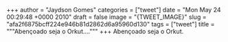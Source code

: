 
+++
author = "Jaydson Gomes"
categories = ["tweet"]
date = "Mon May 24 00:29:48 +0000 2010"
draft = false
image = "{TWEET_IMAGE}"
slug = "afa2f6875bcff224e946b81d2862d6a95960d130"
tags = ["tweet"]
title = """Abençoado seja o Orkut...."""
+++
Abençoado seja o Orkut.
